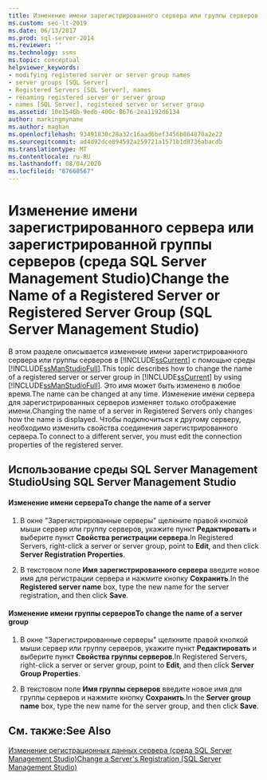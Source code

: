 ```yaml
---
title: Изменение имени зарегистрированного сервера или группы серверов
ms.custom: seo-lt-2019
ms.date: 06/13/2017
ms.prod: sql-server-2014
ms.reviewer: ''
ms.technology: ssms
ms.topic: conceptual
helpviewer_keywords:
- modifying registered server or server group names
- server groups [SQL Server]
- Registered Servers [SQL Server], names
- renaming registered server or server group
- names [SQL Server], registered server or server group
ms.assetid: 10e1546b-9edb-400c-8676-2ea1192d6134
author: markingmyname
ms.author: maghan
ms.openlocfilehash: 93491830c28a32c16aad6bef3456b864870a2e22
ms.sourcegitcommit: ad4d92dce894592a259721a1571b1d8736abacdb
ms.translationtype: MT
ms.contentlocale: ru-RU
ms.lasthandoff: 08/04/2020
ms.locfileid: "87668567"
---
```

# <a name="change-the-name-of-a-registered-server-or-registered-server-group-sql-server-management-studio"></a><span data-ttu-id="6d559-102">Изменение имени зарегистрированного сервера или зарегистрированной группы серверов (среда SQL Server Management Studio)</span><span class="sxs-lookup"><span data-stu-id="6d559-102">Change the Name of a Registered Server or Registered Server Group (SQL Server Management Studio)</span></span>
  <span data-ttu-id="6d559-103">В этом разделе описывается изменение имени зарегистрированного сервера или группы серверов в [!INCLUDE[ssCurrent](../../includes/sscurrent-md.md)] с помощью среды [!INCLUDE[ssManStudioFull](../../includes/ssmanstudiofull-md.md)].</span><span class="sxs-lookup"><span data-stu-id="6d559-103">This topic describes how to change the name of a registered server or server group in [!INCLUDE[ssCurrent](../../includes/sscurrent-md.md)] by using [!INCLUDE[ssManStudioFull](../../includes/ssmanstudiofull-md.md)].</span></span> <span data-ttu-id="6d559-104">Это имя может быть изменено в любое время.</span><span class="sxs-lookup"><span data-stu-id="6d559-104">The name can be changed at any time.</span></span> <span data-ttu-id="6d559-105">Изменение имени сервера для зарегистрированных серверов изменяет только отображение имени.</span><span class="sxs-lookup"><span data-stu-id="6d559-105">Changing the name of a server in Registered Servers only changes how the name is displayed.</span></span> <span data-ttu-id="6d559-106">Чтобы подключиться к другому серверу, необходимо изменить свойства соединения зарегистрированного сервера.</span><span class="sxs-lookup"><span data-stu-id="6d559-106">To connect to a different server, you must edit the connection properties of the registered server.</span></span>  
  
##  <a name="using-sql-server-management-studio"></a><a name="SSMSProcedure"></a> <span data-ttu-id="6d559-107">Использование среды SQL Server Management Studio</span><span class="sxs-lookup"><span data-stu-id="6d559-107">Using SQL Server Management Studio</span></span>  
  
#### <a name="to-change-the-name-of-a-server"></a><span data-ttu-id="6d559-108">Изменение имени сервера</span><span class="sxs-lookup"><span data-stu-id="6d559-108">To change the name of a server</span></span>  
  
1.  <span data-ttu-id="6d559-109">В окне "Зарегистрированные серверы" щелкните правой кнопкой мыши сервер или группу серверов, укажите пункт **Редактировать** и выберите пункт **Свойства регистрации сервера**.</span><span class="sxs-lookup"><span data-stu-id="6d559-109">In Registered Servers, right-click a server or server group, point to **Edit**, and then click **Server Registration Properties**.</span></span>  
  
2.  <span data-ttu-id="6d559-110">В текстовом поле **Имя зарегистрированного сервера** введите новое имя для регистрации сервера и нажмите кнопку **Сохранить**.</span><span class="sxs-lookup"><span data-stu-id="6d559-110">In the **Registered server name** box, type the new name for the server registration, and then click **Save**.</span></span>  
  
#### <a name="to-change-the-name-of-a-server-group"></a><span data-ttu-id="6d559-111">Изменение имени группы серверов</span><span class="sxs-lookup"><span data-stu-id="6d559-111">To change the name of a server group</span></span>  
  
1.  <span data-ttu-id="6d559-112">В окне "Зарегистрированные серверы" щелкните правой кнопкой мыши сервер или группу серверов, укажите пункт **Редактировать** и выберите пункт **Свойства группы серверов**.</span><span class="sxs-lookup"><span data-stu-id="6d559-112">In Registered Servers, right-click a server or server group, point to **Edit**, and then click **Server Group Properties**.</span></span>  
  
2.  <span data-ttu-id="6d559-113">В текстовом поле **Имя группы серверов** введите новое имя для группы серверов и нажмите кнопку **Сохранить**.</span><span class="sxs-lookup"><span data-stu-id="6d559-113">In the **Server group name** box, type the new name for the server group, and then click **Save**.</span></span>  
  
## <a name="see-also"></a><span data-ttu-id="6d559-114">См. также:</span><span class="sxs-lookup"><span data-stu-id="6d559-114">See Also</span></span>  
 [<span data-ttu-id="6d559-115">Изменение регистрационных данных сервера (среда SQL Server Management Studio)</span><span class="sxs-lookup"><span data-stu-id="6d559-115">Change a Server's Registration &#40;SQL Server Management Studio&#41;</span></span>](change-a-server-s-registration-sql-server-management-studio.md)
  
  
